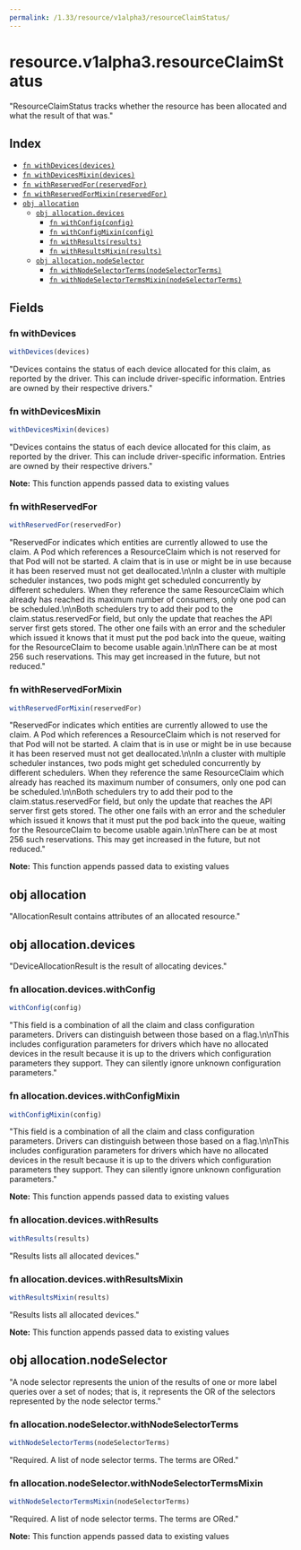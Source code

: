 ```yaml
---
permalink: /1.33/resource/v1alpha3/resourceClaimStatus/
---
```


# resource.v1alpha3.resourceClaimStatus

"ResourceClaimStatus tracks whether the resource has been allocated and what the result of that was."

## Index

* [`fn withDevices(devices)`](#fn-withdevices)
* [`fn withDevicesMixin(devices)`](#fn-withdevicesmixin)
* [`fn withReservedFor(reservedFor)`](#fn-withreservedfor)
* [`fn withReservedForMixin(reservedFor)`](#fn-withreservedformixin)
* [`obj allocation`](#obj-allocation)
  * [`obj allocation.devices`](#obj-allocationdevices)
    * [`fn withConfig(config)`](#fn-allocationdeviceswithconfig)
    * [`fn withConfigMixin(config)`](#fn-allocationdeviceswithconfigmixin)
    * [`fn withResults(results)`](#fn-allocationdeviceswithresults)
    * [`fn withResultsMixin(results)`](#fn-allocationdeviceswithresultsmixin)
  * [`obj allocation.nodeSelector`](#obj-allocationnodeselector)
    * [`fn withNodeSelectorTerms(nodeSelectorTerms)`](#fn-allocationnodeselectorwithnodeselectorterms)
    * [`fn withNodeSelectorTermsMixin(nodeSelectorTerms)`](#fn-allocationnodeselectorwithnodeselectortermsmixin)

## Fields

### fn withDevices

```ts
withDevices(devices)
```

"Devices contains the status of each device allocated for this claim, as reported by the driver. This can include driver-specific information. Entries are owned by their respective drivers."

### fn withDevicesMixin

```ts
withDevicesMixin(devices)
```

"Devices contains the status of each device allocated for this claim, as reported by the driver. This can include driver-specific information. Entries are owned by their respective drivers."

**Note:** This function appends passed data to existing values

### fn withReservedFor

```ts
withReservedFor(reservedFor)
```

"ReservedFor indicates which entities are currently allowed to use the claim. A Pod which references a ResourceClaim which is not reserved for that Pod will not be started. A claim that is in use or might be in use because it has been reserved must not get deallocated.\n\nIn a cluster with multiple scheduler instances, two pods might get scheduled concurrently by different schedulers. When they reference the same ResourceClaim which already has reached its maximum number of consumers, only one pod can be scheduled.\n\nBoth schedulers try to add their pod to the claim.status.reservedFor field, but only the update that reaches the API server first gets stored. The other one fails with an error and the scheduler which issued it knows that it must put the pod back into the queue, waiting for the ResourceClaim to become usable again.\n\nThere can be at most 256 such reservations. This may get increased in the future, but not reduced."

### fn withReservedForMixin

```ts
withReservedForMixin(reservedFor)
```

"ReservedFor indicates which entities are currently allowed to use the claim. A Pod which references a ResourceClaim which is not reserved for that Pod will not be started. A claim that is in use or might be in use because it has been reserved must not get deallocated.\n\nIn a cluster with multiple scheduler instances, two pods might get scheduled concurrently by different schedulers. When they reference the same ResourceClaim which already has reached its maximum number of consumers, only one pod can be scheduled.\n\nBoth schedulers try to add their pod to the claim.status.reservedFor field, but only the update that reaches the API server first gets stored. The other one fails with an error and the scheduler which issued it knows that it must put the pod back into the queue, waiting for the ResourceClaim to become usable again.\n\nThere can be at most 256 such reservations. This may get increased in the future, but not reduced."

**Note:** This function appends passed data to existing values

## obj allocation

"AllocationResult contains attributes of an allocated resource."

## obj allocation.devices

"DeviceAllocationResult is the result of allocating devices."

### fn allocation.devices.withConfig

```ts
withConfig(config)
```

"This field is a combination of all the claim and class configuration parameters. Drivers can distinguish between those based on a flag.\n\nThis includes configuration parameters for drivers which have no allocated devices in the result because it is up to the drivers which configuration parameters they support. They can silently ignore unknown configuration parameters."

### fn allocation.devices.withConfigMixin

```ts
withConfigMixin(config)
```

"This field is a combination of all the claim and class configuration parameters. Drivers can distinguish between those based on a flag.\n\nThis includes configuration parameters for drivers which have no allocated devices in the result because it is up to the drivers which configuration parameters they support. They can silently ignore unknown configuration parameters."

**Note:** This function appends passed data to existing values

### fn allocation.devices.withResults

```ts
withResults(results)
```

"Results lists all allocated devices."

### fn allocation.devices.withResultsMixin

```ts
withResultsMixin(results)
```

"Results lists all allocated devices."

**Note:** This function appends passed data to existing values

## obj allocation.nodeSelector

"A node selector represents the union of the results of one or more label queries over a set of nodes; that is, it represents the OR of the selectors represented by the node selector terms."

### fn allocation.nodeSelector.withNodeSelectorTerms

```ts
withNodeSelectorTerms(nodeSelectorTerms)
```

"Required. A list of node selector terms. The terms are ORed."

### fn allocation.nodeSelector.withNodeSelectorTermsMixin

```ts
withNodeSelectorTermsMixin(nodeSelectorTerms)
```

"Required. A list of node selector terms. The terms are ORed."

**Note:** This function appends passed data to existing values